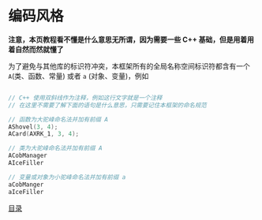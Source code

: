 <!--
 * @Coding: utf-8
 * @Author: vector-wlc
 * @Date: 2021-09-25 15:20:21
 * @Description: 
-->

# 编码风格

**注意，本页教程看不懂是什么意思无所谓，因为需要一些 C++ 基础，但是用着用着自然而然就懂了**

为了避免与其他库的标识符冲突，本框架所有的全局名称空间标识符都含有一个 `A`(类、函数、常量) 或者 `a` (对象、变量)，例如

``` C++

// C++ 使用双斜线作为注释，例如这行文字就是一个注释
// 在这里不需要了解下面的语句是什么意思，只需要记住本框架的命名规范

// 函数为大驼峰命名法并加有前缀 A
AShovel(3, 4); 
ACard(AXRK_1, 3, 4);

// 类为大驼峰命名法并加有前缀 A
ACobManager
AIceFiller

// 变量或对象为小驼峰命名法并加有前缀 a
aCobManger
aIceFiller
```

[目录](./0catalogue.md)
